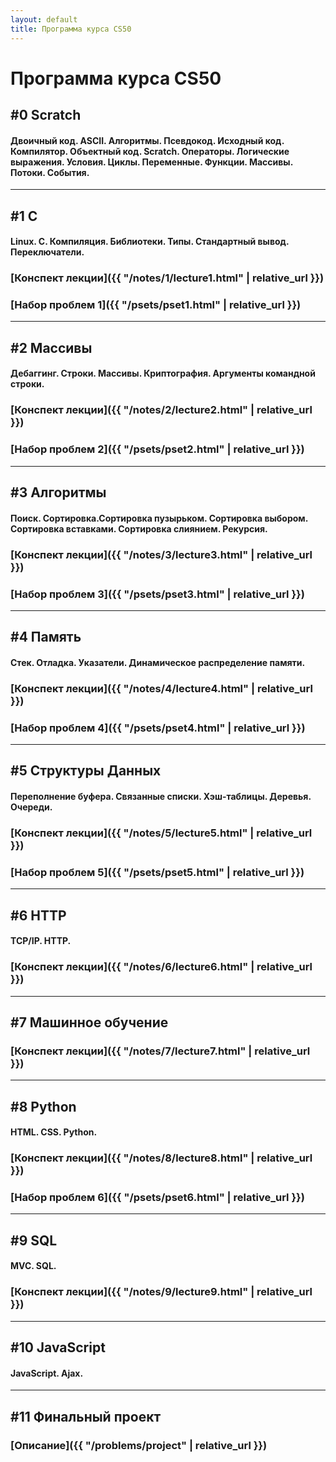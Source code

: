 ```yaml
---
layout: default
title: Программа курса CS50
---
```


# Программа курса CS50

## #0 Scratch
#### Двоичный код. ASCII. Алгоритмы. Псевдокод. Исходный код. Компилятор. Объектный код. Scratch. Операторы. Логические выражения. Условия. Циклы. Переменные. Функции. Массивы. Потоки. События.

***

## #1 C
#### Linux.	C.	Компиляция.	Библиотеки.	Типы. Стандартный вывод. Переключатели.
### [Конспект лекции]({{ "/notes/1/lecture1.html" | relative_url }})
### [Набор проблем 1]({{ "/psets/pset1.html" | relative_url }})

***

## #2 Массивы
#### Дебаггинг. Строки. Массивы. Криптография. Аргументы командной строки.
### [Конспект лекции]({{ "/notes/2/lecture2.html" | relative_url }})
### [Набор проблем 2]({{ "/psets/pset2.html" | relative_url }})

***

## #3 Алгоритмы
#### Поиск. Сортировка.Сортировка пузырьком. Сортировка выбором. Сортировка вставками. Сортировка слиянием. Рекурсия.
### [Конспект лекции]({{ "/notes/3/lecture3.html" | relative_url }})
### [Набор проблем 3]({{ "/psets/pset3.html" | relative_url }})

***

## #4 Память
#### Стек. Отладка. Указатели. Динамическое распределение памяти.
### [Конспект лекции]({{ "/notes/4/lecture4.html" | relative_url }})
### [Набор проблем 4]({{ "/psets/pset4.html" | relative_url }})

***

## #5 Структуры Данных
#### Переполнение буфера. Связанные списки. Хэш-таблицы. Деревья. Очереди.
### [Конспект лекции]({{ "/notes/5/lecture5.html" | relative_url }})
### [Набор проблем 5]({{ "/psets/pset5.html" | relative_url }})

***

## #6 HTTP
#### TCP/IP. HTTP.
### [Конспект лекции]({{ "/notes/6/lecture6.html" | relative_url }})

***

## #7 Машинное обучение
### [Конспект лекции]({{ "/notes/7/lecture7.html" | relative_url }})

***

## #8 Python
#### HTML. CSS. Python.
### [Конспект лекции]({{ "/notes/8/lecture8.html" | relative_url }})
### [Набор проблем 6]({{ "/psets/pset6.html" | relative_url }})

***

## #9 SQL
#### MVC. SQL.
### [Конспект лекции]({{ "/notes/9/lecture9.html" | relative_url }})

***

## #10 JavaScript
#### JavaScript. Ajax.

***

## #11 Финальный проект
### [Описание]({{ "/problems/project" | relative_url }})

